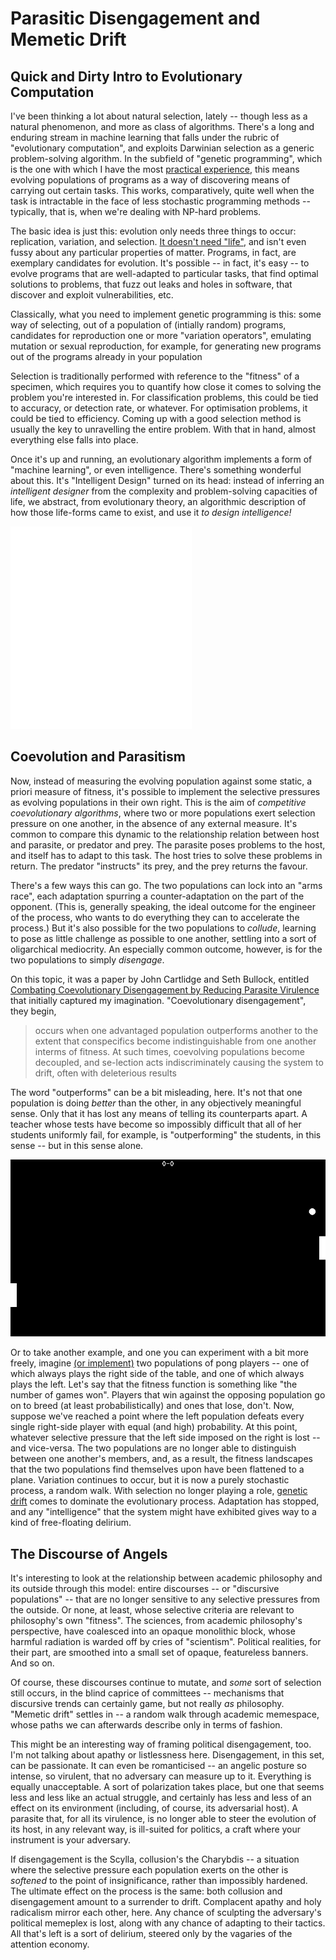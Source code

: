 # Parasitic Disengagement and Memetic Drift

## Quick and Dirty Intro to Evolutionary Computation

I've been thinking a lot about natural selection, lately -- though less as a
natural phenomenon, and more as class of algorithms. There's a long
and enduring stream in machine learning that falls under the
rubric of "evolutionary computation", and exploits Darwinian selection as a
generic problem-solving algorithm. In the subfield of "genetic programming", 
which is the one with which I have the most 
[practical experience](http://roper.eschatronics.ca),
this means evolving populations of programs as a way of discovering means of
carrying out certain tasks. This works, comparatively, quite well when the task
is intractable in the face of less stochastic programming methods -- typically,
that is, when we're dealing with NP-hard problems.

The basic idea is just this: evolution only needs three things to occur:
replication, variation, and selection. 
[It doesn't need "life"](https://royalsocietypublishing.org/doi/abs/10.1098/rspb.1979.0077),
and isn't even
fussy about any particular properties of matter. Programs, in fact, are
exemplary candidates for evolution. It's
possible -- in fact, it's easy -- to evolve programs that are well-adapted to
particular tasks, that find optimal solutions to problems, that fuzz out leaks
and holes in software, that discover and exploit vulnerabilities, etc.

Classically, what you need to implement genetic programming is this: some way of
selecting, out of a population of (intially random) programs, candidates for
reproduction one or more "variation operators", emulating mutation or sexual
reproduction, for example, for generating new programs out of the programs
already in your population

Selection is traditionally performed with reference to the "fitness" of a
specimen, which requires you to quantify how close it comes to solving the
problem you're interested in. For classification problems, this could be tied to
accuracy, or detection rate, or whatever. For optimisation problems, it could be
tied to efficiency. Coming up with a good selection method is usually the key to
unravelling the entire problem. With that in hand, almost everything else falls
into place.

Once it's up and running, an evolutionary algorithm implements a form of
"machine learning", or even intelligence. There's something wonderful about
this. It's "Intelligent Design" turned on its head: instead of inferring an
_intelligent designer_ from the complexity and problem-solving capacities of life,
we abstract, from evolutionary theory, an algorithmic description of how those
life-forms came to exist, and use it _to design intelligence!_ 


![Sacculina](/img/Haeckel_Sacculina.png)

## Coevolution and Parasitism

Now, instead of measuring the evolving population against some static, a priori
measure of fitness, it's possible to implement the selective pressures as
evolving populations in their own right. This is the aim of _competitive coevolutionary algorithms_,
where two or more populations exert selection pressure on one another, in the 
absence of any external measure. It's common to compare this dynamic to the
relationship relation between host and parasite, or predator and prey. The
parasite poses problems to the host, and itself has to adapt to this task. The
host tries to solve these problems in return. The predator "instructs" its prey,
and the prey returns the favour.

There's a few ways this can go. The two populations can lock into an "arms
race", each adaptation spurring a counter-adaptation on the part of the
opponent. (This is, generally speaking, the ideal outcome for the engineer of
the process, who wants to do everything they can to accelerate the process.)
But it's also possible for the two populations to _collude_, learning to pose as
little challenge as possible to one another, settling into a sort of oligarchical
mediocrity. An especially common outcome, however, is for the two populations to
simply _disengage_.

On this topic, it was a paper by John Cartlidge and Seth Bullock, entitled
[Combating Coevolutionary Disengagement by Reducing Parasite Virulence](/data/parasite-gp.pdf)
that initially captured my imagination. "Coevolutionary disengagement", they begin, 

> occurs when one advantaged population
> outperforms another to the extent that conspecifics become indistinguishable from
> one another interms of fitness. At such times, coevolving populations become
> decoupled, and se-lection acts indiscriminately causing the system to drift,
> often with deleterious results

The word "outperforms" can be a bit misleading, here. It's not that one
population is doing _better_ than the other, in any objectively meaningful
sense. Only that it has lost any means of telling its counterparts apart. A
teacher whose tests have become so impossibly difficult that all of her students
uniformly fail, for example, is "outperforming" the students, in this sense --
but in this sense alone.

![genpong](/img/pong.png)

Or to take another example, and one you can experiment with
a bit more freely, imagine
[(or implement)](https://github.com/oblivia-simplex/genpong)
two populations of pong players -- one of which always
plays the right side of the table, and one of which always plays the left. Let's
say that the fitness function is something like "the number of games won".
Players that win against the opposing population go on to breed (at least
probabilistically) and ones that lose, don't. Now, suppose we've reached a point
where the left population defeats every single right-side player with equal (and
high) probability. At this point, whatever selective pressure that the left side
imposed on the right is lost -- and vice-versa. The two populations are no
longer able to distinguish between one another's members, and, as a result, the
fitness landscapes that the two populations find themselves upon have been
flattened to a plane. Variation continues to occur, but it is now a purely
stochastic process, a random walk. With selection no longer playing a role,
[genetic drift](https://evolution.berkeley.edu/evolibrary/article/evo_24) comes
to dominate the evolutionary process. Adaptation has stopped, and any
"intelligence" that the system might have exhibited gives way to a kind of
free-floating delirium.


## The Discourse of Angels

It's interesting to look at the relationship between academic philosophy and its
outside through this model: entire discourses -- or "discursive populations" --
that are no longer sensitive to any selective pressures from the outside.
Or none, at least, whose selective criteria are relevant to philosophy's own
"fitness". The sciences, from academic philosophy's perspective, have coalesced
into an opaque monolithic block, whose harmful radiation is warded off by cries
of "scientism". Political realities, for their part, are smoothed into
a small set of opaque, featureless banners. And so on. 

Of course, these discourses continue to mutate, and _some_ sort of selection 
still occurs, in the blind caprice of committees -- mechanisms that discursive
trends can certainly game, but not really _as_ philosophy. "Memetic drift"
settles in -- a random walk through academic memespace, whose paths we
can afterwards describe only in terms of fashion.

This might be an interesting way of framing political disengagement, too. I'm
not talking about apathy or listlessness here. Disengagement, in this set, can
be passionate. It can even be romanticised -- an angelic posture
so intense, so virulent, that no adversary can measure up to it.
Everything is equally unacceptable. A sort of polarization takes place, but one
that seems less and less like an actual struggle, and certainly has less and
less of an effect on its environment (including, of course, its adversarial
host). A parasite that, for all its virulence, is no longer able to steer the
evolution of its host, in any relevant way, is ill-suited for politics, a craft
where your instrument is your adversary.

If disengagement is the Scylla, collusion's the Charybdis -- a situation where
the selective pressure each population exerts on the other is _softened_
to the point of insignificance, rather than impossibly hardened. The ultimate
effect on the process is the same: both collusion and disengagement amount to
a surrender to drift. Complacent apathy and holy radicalism mirror each other, 
here. Any chance of sculpting the adversary's political
memeplex is lost, along with any chance of adapting to their tactics.
All that's left is a sort of delirium, steered only by the vagaries of the
attention economy. 

